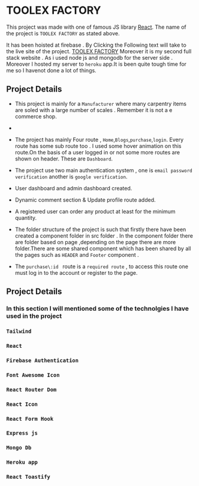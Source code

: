 # TOOLEX FACTORY

This project was made with one of famous JS library [React](https://github.com/facebook/create-react-app).
The name of the project is `TOOLEX FACTORY` as stated above.

It has been hoisted at firebase . By Clicking the Following text will take to the live site of the project.
[TOOLEX FACTORY](https://toolex-manufacturer.web.app/)
Moreover it is my second full stack website . As i used node js and mongodb for the server side . Moreover I hosted my server to `heroku` app.It is been quite tough time for me so I havenot done a lot of things.

## Project Details

- This project is mainly for a `Manufacturer` where many carpentry items are soled with a large number of scales . Remember it is not a e commerce shop.
-
- The project has mainly Four route , `Home`,`Blogs`,`purchase`,`login`. Every route has some sub route too . I used some hover animation on this route.On the basis of a user logged in or not some more routes are shown on header. These are `Dashboard`.
- The project use two main authentication system , one is `email password verification` another is `google verification`.

- User dashboard and admin dashboard created.
- Dynamic comment section & Update profile route added.
- A registered user can order any product at least for the minimum quantity.
- The folder structure of the project is such that firstly there have been created a component folder in src folder . In the component folder there are folder based on page ,depending on the page there are more folder.There are some shared component which has been shared by all the pages such as `HEADER` and `Footer` component .
- The `purchase\:id ` route is a `required route` , to access this route one must log in to the account or register to the page.

## Project Details

### In this section I will mentioned some of the technolgies I have used in the project

### `Tailwind`

### `React`

### `Firebase Authentication`

### `Font Awesome Icon`

### `React Router Dom`

### `React Icon`

### `React Form Hook`

### `Express js`

### `Mongo Db`

### `Heroku app`

### `React Toastify`
